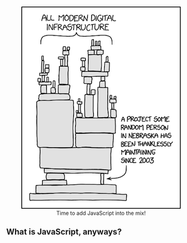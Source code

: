 <figure align="center">
  <img src="dependency_2x.png" width="500">
  <figcaption>Time to add JavaScript into the mix!</figcaption>
</figure>

## What is JavaScript, anyways?

